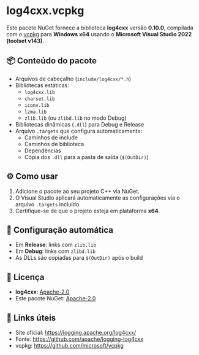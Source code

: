 # log4cxx.vcpkg

Este pacote NuGet fornece a biblioteca **log4cxx** versão **0.10.0**, compilada com o [vcpkg](https://github.com/microsoft/vcpkg) para **Windows x64** usando o **Microsoft Visual Studio 2022 (toolset v143)**.

## 📦 Conteúdo do pacote

- Arquivos de cabeçalho (`include/log4cxx/*.h`)
- Bibliotecas estáticas:
  - `log4cxx.lib`
  - `charset.lib`
  - `iconv.lib`
  - `lzma.lib`
  - `zlib.lib` (ou `zlibd.lib` no modo Debug)
- Bibliotecas dinâmicas (`.dll`) para Debug e Release
- Arquivo `.targets` que configura automaticamente:
  - Caminhos de include
  - Caminhos de biblioteca
  - Dependências
  - Cópia dos `.dll` para a pasta de saída (`$(OutDir)`)

## ⚙️ Como usar

1. Adicione o pacote ao seu projeto C++ via NuGet.
2. O Visual Studio aplicará automaticamente as configurações via o arquivo `.targets` incluído.
3. Certifique-se de que o projeto esteja em plataforma **x64**.

## 🔁 Configuração automática

- Em **Release**: links com `zlib.lib`
- Em **Debug**: links com `zlibd.lib`
- As DLLs são copiadas para `$(OutDir)` após o build

## 📝 Licença

- **log4cxx**: [Apache-2.0](https://spdx.org/licenses/Apache-2.0.html)
- Este pacote NuGet: [Apache-2.0](https://spdx.org/licenses/Apache-2.0.html)

## 🔗 Links úteis

- Site oficial: https://logging.apache.org/log4cxx/
- Fonte: https://github.com/apache/logging-log4cxx
- vcpkg: https://github.com/microsoft/vcpkg
